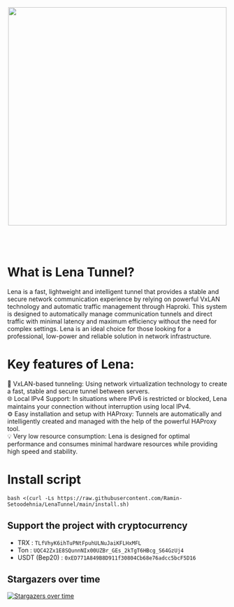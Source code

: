 <div align="center"><img src="https://raw.githubusercontent.com/MrAminiDev/LenaTunnel/main/lena.PNG" width="500"></div>
<div align="center"><br>

  

</div>
<br><br>

# What is Lena Tunnel?

Lena is a fast, lightweight and intelligent tunnel that provides a stable and secure network communication experience by relying on powerful VxLAN technology and automatic traffic management through Haproki. This system is designed to automatically manage communication tunnels and direct traffic with minimal latency and maximum efficiency without the need for complex settings. Lena is an ideal choice for those looking for a professional, low-power and reliable solution in network infrastructure.

# Key features of Lena:

🚀 VxLAN-based tunneling: Using network virtualization technology to create a fast, stable and secure tunnel between servers. <br>
🌐 Local IPv4 Support: In situations where IPv6 is restricted or blocked, Lena maintains your connection without interruption using local IPv4.<br>
⚙️ Easy installation and setup with HAProxy: Tunnels are automatically and intelligently created and managed with the help of the powerful HAProxy tool.<br>
💡 Very low resource consumption: Lena is designed for optimal performance and consumes minimal hardware resources while providing high speed and stability.<br>

# Install script
```
bash <(curl -Ls https://raw.githubusercontent.com/Ramin-Setoodehnia/LenaTunnel/main/install.sh)
```

## Support the project with cryptocurrency
- TRX : `TLfVhyK6ihTuPNtFpuhULNuJaiKFLHxMFL`
- Ton : `UQC42Zx1E8SQunnNIx00UZBr_GEs_2kTgT6HBcg_S64GzUj4`
- USDT (Bep20) : `0xED771A849B8D911f30804Cb68e76adcc5bcF5D16`

## Stargazers over time
[![Stargazers over time](https://starchart.cc/MrAminiDev/LenaTunnel.svg?variant=adaptive)](https://starchart.cc/MrAminiDev/LenaTunnel)

